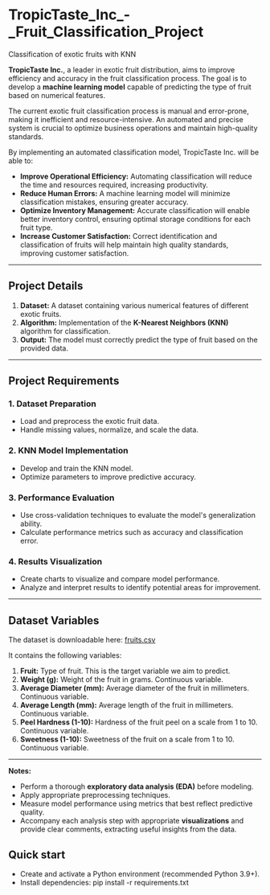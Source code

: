 # TropicTaste_Inc_-_Fruit_Classification_Project
Classification of exotic fruits with KNN

**TropicTaste Inc.**, a leader in exotic fruit distribution, aims to improve efficiency and accuracy in the fruit classification process. The goal is to develop a **machine learning model** capable of predicting the type of fruit based on numerical features.

The current exotic fruit classification process is manual and error-prone, making it inefficient and resource-intensive. An automated and precise system is crucial to optimize business operations and maintain high-quality standards.

By implementing an automated classification model, TropicTaste Inc. will be able to:

- **Improve Operational Efficiency:** Automating classification will reduce the time and resources required, increasing productivity.  
- **Reduce Human Errors:** A machine learning model will minimize classification mistakes, ensuring greater accuracy.  
- **Optimize Inventory Management:** Accurate classification will enable better inventory control, ensuring optimal storage conditions for each fruit type.  
- **Increase Customer Satisfaction:** Correct identification and classification of fruits will help maintain high quality standards, improving customer satisfaction.  

---

## Project Details

1. **Dataset:** A dataset containing various numerical features of different exotic fruits.  
2. **Algorithm:** Implementation of the **K-Nearest Neighbors (KNN)** algorithm for classification.  
3. **Output:** The model must correctly predict the type of fruit based on the provided data.  

---

## Project Requirements

### 1. Dataset Preparation
- Load and preprocess the exotic fruit data.  
- Handle missing values, normalize, and scale the data.  

### 2. KNN Model Implementation
- Develop and train the KNN model.  
- Optimize parameters to improve predictive accuracy.  

### 3. Performance Evaluation
- Use cross-validation techniques to evaluate the model's generalization ability.  
- Calculate performance metrics such as accuracy and classification error.  

### 4. Results Visualization
- Create charts to visualize and compare model performance.  
- Analyze and interpret results to identify potential areas for improvement.  

---

## Dataset Variables

The dataset is downloadable here: [fruits.csv](https://proai-datasets.s3.eu-west-3.amazonaws.com/fruits.csv)  

It contains the following variables:

1. **Fruit:** Type of fruit. This is the target variable we aim to predict.  
2. **Weight (g):** Weight of the fruit in grams. Continuous variable.  
3. **Average Diameter (mm):** Average diameter of the fruit in millimeters. Continuous variable.  
4. **Average Length (mm):** Average length of the fruit in millimeters. Continuous variable.  
5. **Peel Hardness (1-10):** Hardness of the fruit peel on a scale from 1 to 10. Continuous variable.  
6. **Sweetness (1-10):** Sweetness of the fruit on a scale from 1 to 10. Continuous variable.  

---

**Notes:**  
- Perform a thorough **exploratory data analysis (EDA)** before modeling.  
- Apply appropriate preprocessing techniques.  
- Measure model performance using metrics that best reflect predictive quality.  
- Accompany each analysis step with appropriate **visualizations** and provide clear comments, extracting useful insights from the data.

## Quick start
- Create and activate a Python environment (recommended Python 3.9+).
- Install dependencies: pip install -r requirements.txt
